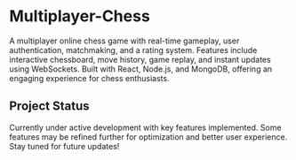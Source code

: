 # Multiplayer-Chess
A multiplayer online chess game with real-time gameplay, user authentication, matchmaking, and a rating system. Features include interactive chessboard, move history, game replay, and instant updates using WebSockets. Built with React, Node.js, and MongoDB, offering an engaging experience for chess enthusiasts.


## Project Status

Currently under active development with key features implemented. Some features may be refined further for optimization and better user experience. Stay tuned for future updates!

